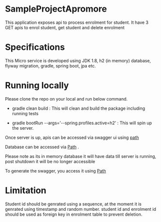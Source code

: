 # SampleProjectApromore
This application exposes api to process enrolment for student.
It have 3 GET apis to enrol student, get student and delete enrolment

# Specifications
This Micro service is developed using JDK 1.8, h2 (in memory) database, flyway migration, gradle, spring boot, jpa etc.

# Running locally
Please clone the repo on your local and run below command.

* gradle clean build : This will clean and build the package including running tests

* gradle bootRun --args='--spring.profiles.active=h2' : This will spin up the server.

Once server is up, apis can be accessed via swagger ui using [path](http://localhost:8013/api/apm/swagger-ui/index.html) 

Database can be accessed via [Path](http://localhost:8013/api/apm/h2-console/login.do) . 

Please note as its in memory database it will have data till server is running, post shutdown it will be no longer accessible

To generate the swagger, you access it using [Path](http://localhost:8013/api/apm/v2/api-docs)

# Limitation
Student id should be genrated using a sequence, at the moment it is genrated using timestamp and random number.
student id and enrolment id should be used as foreign key in enrolment table to prevent deletion.


